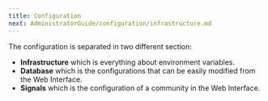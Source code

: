 ```yaml
---
title: Configuration
next: AdministratorGuide/configuration/infrastructure.md
---
```


The configuration is separated in two different section:

- **Infrastructure** which is everything about environment variables.
- **Database** which is the configurations that can be easily modified from the Web Interface.
- **Signals** which is the configuration of a community in the Web Interface.
